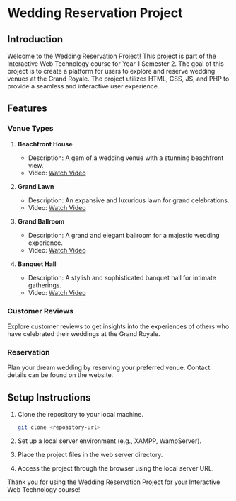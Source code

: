 # Wedding Reservation Project

## Introduction

Welcome to the Wedding Reservation Project! This project is part of the Interactive Web Technology course for Year 1 Semester 2. The goal of this project is to create a platform for users to explore and reserve wedding venues at the Grand Royale. The project utilizes HTML, CSS, JS, and PHP to provide a seamless and interactive user experience.

## Features

### Venue Types

1. **Beachfront House**
   - Description: A gem of a wedding venue with a stunning beachfront view.
   - Video: [Watch Video](video/beachfront.mp4)

2. **Grand Lawn**
   - Description: An expansive and luxurious lawn for grand celebrations.
   - Video: [Watch Video](video/grandlawn.mp4)

3. **Grand Ballroom**
   - Description: A grand and elegant ballroom for a majestic wedding experience.
   - Video: [Watch Video](video/grandballroom.mp4)

4. **Banquet Hall**
   - Description: A stylish and sophisticated banquet hall for intimate gatherings.
   - Video: [Watch Video](video/banquethall.mp4)

### Customer Reviews

Explore customer reviews to get insights into the experiences of others who have celebrated their weddings at the Grand Royale.

### Reservation

Plan your dream wedding by reserving your preferred venue. Contact details can be found on the website.

## Setup Instructions

1. Clone the repository to your local machine.
   ```bash
   git clone <repository-url>
   ```

2. Set up a local server environment (e.g., XAMPP, WampServer).

3. Place the project files in the web server directory.

4. Access the project through the browser using the local server URL.

Thank you for using the Wedding Reservation Project for your Interactive Web Technology course!
